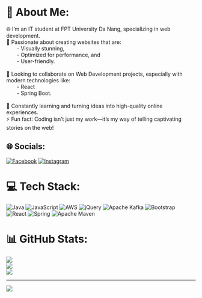 # 💫 About Me:
🌐 I’m an IT student at FPT University Da Nang, specializing in web development.<br>🚀 Passionate about creating websites that are:<br>  - Visually stunning,<br>  - Optimized for performance, and<br>  - User-friendly.<br><br>🤝 Looking to collaborate on Web Development projects, especially with modern technologies like:<br>  - React<br>  - Spring Boot.<br><br>🌱 Constantly learning and turning ideas into high-quality online experiences.<br>⚡ Fun fact: Coding isn’t just my work—it’s my way of telling captivating stories on the web!


## 🌐 Socials:
[![Facebook](https://img.shields.io/badge/Facebook-%231877F2.svg?logo=Facebook&logoColor=white)](https://facebook.com/https://www.facebook.com/profile.php?id=100028989917543) [![Instagram](https://img.shields.io/badge/Instagram-%23E4405F.svg?logo=Instagram&logoColor=white)](https://instagram.com/https://www.instagram.com/02_10_003/) 

# 💻 Tech Stack:
![Java](https://img.shields.io/badge/java-%23ED8B00.svg?style=for-the-badge&logo=openjdk&logoColor=white) ![JavaScript](https://img.shields.io/badge/javascript-%23323330.svg?style=for-the-badge&logo=javascript&logoColor=%23F7DF1E) ![AWS](https://img.shields.io/badge/AWS-%23FF9900.svg?style=for-the-badge&logo=amazon-aws&logoColor=white) ![jQuery](https://img.shields.io/badge/jquery-%230769AD.svg?style=for-the-badge&logo=jquery&logoColor=white) ![Apache Kafka](https://img.shields.io/badge/Apache%20Kafka-000?style=for-the-badge&logo=apachekafka) ![Bootstrap](https://img.shields.io/badge/bootstrap-%238511FA.svg?style=for-the-badge&logo=bootstrap&logoColor=white) ![React](https://img.shields.io/badge/react-%2320232a.svg?style=for-the-badge&logo=react&logoColor=%2361DAFB) ![Spring](https://img.shields.io/badge/spring-%236DB33F.svg?style=for-the-badge&logo=spring&logoColor=white) ![Apache Maven](https://img.shields.io/badge/Apache%20Maven-C71A36?style=for-the-badge&logo=Apache%20Maven&logoColor=white)
# 📊 GitHub Stats:
![](https://github-readme-stats.vercel.app/api?username=lekhanhduc&theme=gruvbox_light&hide_border=true&include_all_commits=false&count_private=true)<br/>
![](https://github-readme-streak-stats.herokuapp.com/?user=lekhanhduc&theme=gruvbox_light&hide_border=true)<br/>
![](https://github-readme-stats.vercel.app/api/top-langs/?username=lekhanhduc&theme=gruvbox_light&hide_border=true&include_all_commits=false&count_private=true&layout=compact)

---
[![](https://visitcount.itsvg.in/api?id=lekhanhduc&icon=0&color=0)](https://visitcount.itsvg.in)

<!-- Proudly created with GPRM ( https://gprm.itsvg.in ) -->
